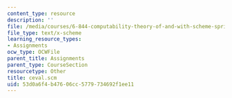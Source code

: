 ```yaml
---
content_type: resource
description: ''
file: /media/courses/6-844-computability-theory-of-and-with-scheme-spring-2003/53d0a6f4b47606cc5779734692f1ee11_ceval.scm
file_type: text/x-scheme
learning_resource_types:
- Assignments
ocw_type: OCWFile
parent_title: Assignments
parent_type: CourseSection
resourcetype: Other
title: ceval.scm
uid: 53d0a6f4-b476-06cc-5779-734692f1ee11
---
```

